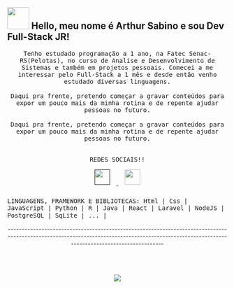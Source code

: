 ## <img src="https://raw.githubusercontent.com/alexnaiman/alexnaiman/master/resources/welcomeglitch.gif" width="50px" /> Hello, meu nome é Arthur Sabino e sou Dev Full-Stack JR!

<p align="center" >
  <samp>
   Tenho estudado programação a 1 ano, na Fatec Senac-RS(Pelotas), no curso de Analise e Desenvolvimento de Sistemas e também em projetos pessoais. Comecei a me interessar pelo Full-Stack a 1 mês e desde então venho estudado diversas linguagens.
</samp>
<br/><br/>
<samp>
Daqui pra frente, pretendo começar a gravar conteúdos para expor um pouco mais da minha rotina e de repente ajudar pessoas no futuro.
</samp>
<br/><br/>
<samp>
Daqui pra frente, pretendo começar a gravar conteúdos para expor um pouco mais da minha rotina e de repente ajudar pessoas no futuro.
  </samp>
  <br/>
  <br/>
</p>
<p align="center">
  <h align="center">
    <samp>
    REDES SOCIAIS!!
    </samp>
  <h/>
  <br/>
  <a href="">
    <img src="https://raw.githubusercontent.com/alexnaiman/alexnaiman/master/resources/linkedin.webp"  width="35px" style="margin: 15px;" />
  </a>
  <a href="https://www.instagram.com/sabinoarthur_/">
    <img src="https://raw.githubusercontent.com/alexnaiman/alexnaiman/master/resources/instagram.webp"  width="35px" style="margin: 15px;" />
  </a>
</p>
  
  <h align="center">
    <samp>
       LINGUAGENS, FRAMEWORK E BIBLIOTECAS: Html | Css | JavaScript | Python | R | Java | React | Laravel | NodeJS | PostgreSQL | SqLite | ... | 
    </samp>
  <h/>
    <br/>
  <p>

<p> ---------------------------------------------------------------------------------------------------------------------------------------------------------------------------------------------
  <p/>  

<br/><br/>

<p align="center">
<img align="center" src="https://github-readme-stats.vercel.app/api?username=SabinoDS&theme=calm&show_icons=true" />

  

</p>


